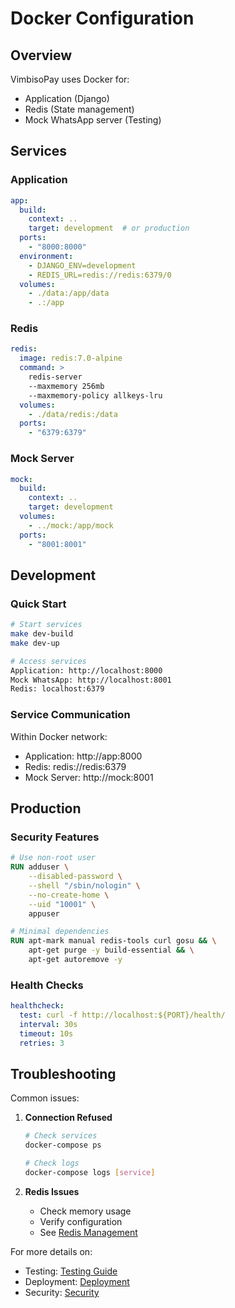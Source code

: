 # Docker Configuration

## Overview

VimbisoPay uses Docker for:
- Application (Django)
- Redis (State management)
- Mock WhatsApp server (Testing)

## Services

### Application
```yaml
app:
  build:
    context: ..
    target: development  # or production
  ports:
    - "8000:8000"
  environment:
    - DJANGO_ENV=development
    - REDIS_URL=redis://redis:6379/0
  volumes:
    - ./data:/app/data
    - .:/app
```

### Redis
```yaml
redis:
  image: redis:7.0-alpine
  command: >
    redis-server
    --maxmemory 256mb
    --maxmemory-policy allkeys-lru
  volumes:
    - ./data/redis:/data
  ports:
    - "6379:6379"
```

### Mock Server
```yaml
mock:
  build:
    context: ..
    target: development
  volumes:
    - ../mock:/app/mock
  ports:
    - "8001:8001"
```

## Development

### Quick Start
```bash
# Start services
make dev-build
make dev-up

# Access services
Application: http://localhost:8000
Mock WhatsApp: http://localhost:8001
Redis: localhost:6379
```

### Service Communication
Within Docker network:
- Application: http://app:8000
- Redis: redis://redis:6379
- Mock Server: http://mock:8001

## Production

### Security Features
```dockerfile
# Use non-root user
RUN adduser \
    --disabled-password \
    --shell "/sbin/nologin" \
    --no-create-home \
    --uid "10001" \
    appuser

# Minimal dependencies
RUN apt-mark manual redis-tools curl gosu && \
    apt-get purge -y build-essential && \
    apt-get autoremove -y
```

### Health Checks
```yaml
healthcheck:
  test: curl -f http://localhost:${PORT}/health/
  interval: 30s
  timeout: 10s
  retries: 3
```

## Troubleshooting

Common issues:
1. **Connection Refused**
   ```bash
   # Check services
   docker-compose ps

   # Check logs
   docker-compose logs [service]
   ```

2. **Redis Issues**
   - Check memory usage
   - Verify configuration
   - See [Redis Management](../redis-memory-management.md)

For more details on:
- Testing: [Testing Guide](testing.md)
- Deployment: [Deployment](../deployment.md)
- Security: [Security](security.md)

